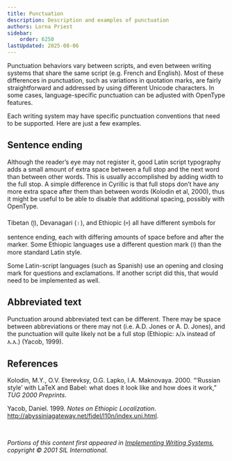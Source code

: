 ```yaml
---
title: Punctuation
description: Description and examples of punctuation
authors: Lorna Priest
sidebar:
    order: 6250
lastUpdated: 2025-08-06
---
```


Punctuation behaviors vary between scripts, and even between writing systems that share the same script (e.g. French and English). Most of these differences in punctuation, such as variations in quotation marks, are fairly straightforward and addressed by using different Unicode characters. In some cases, language-specific punctuation can be adjusted with OpenType features.

Each writing system may have specific punctuation conventions that need to be supported. Here are just a few examples.

## Sentence ending

Although the reader’s eye may not register it, good Latin script typography adds a small amount of extra space between a full stop and the next word than between other words. This is usually accomplished by adding width to the full stop. A simple difference in Cyrillic is that full stops don’t have any more extra space after them than between words (Kolodin et al, 2000), thus it might be useful to be able to disable that additional spacing, possibly with OpenType.

Tibetan (&#x0F0D;), Devanagari (&#x0964;), and Ethiopic (&#x1362;) all have different symbols for sentence ending, each with differing amounts of space before and after the marker. Some Ethiopic languages use a different question mark (&#x1367;) than the more standard Latin style.

Some Latin-script languages (such as Spanish) use an opening and closing mark for questions and exclamations. If another script did this, that would need to be implemented as well.

## Abbreviated text

Punctuation around abbreviated text can be different. There may be space between abbreviations or there may not (i.e. A.D. Jones or A. D. Jones), and the punctuation will quite likely not be a full stop (Ethiopic: &#x12A5;/&#x12A5; instead of &#x12A5;.&#x12A5;.) (Yacob, 1999).

## References

Kolodin, M.Y., O.V. Eterevksy, O.G. Lapko, I.A. Maknovaya. 2000. “‘Russian style’ with LaTeX and Babel: what does it look like and how does it work,” *TUG 2000 Preprints*.

Yacob, Daniel. 1999. *Notes on Ethiopic Localization*. http://abyssiniagateway.net/fidel/l10n/index.uni.html.

<br>

_Portions of this content first appeared in [Implementing Writing Systems][iws], copyright © 2001 SIL International._

[iws]: https://scripts.sil.org/iws-toc.html